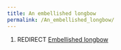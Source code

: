 ```yaml
---
title: An embellished longbow
permalink: /An_embellished_longbow/
---
```


1.  REDIRECT [Embellished longbow](Embellished_longbow "wikilink")